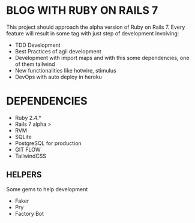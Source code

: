 # BLOG WITH RUBY ON RAILS 7

This project should approach the alpha version of Ruby on Rails 7. Every feature will result in some tag with just step of development involving:

- TDD Development
- Best Practices of agil development
- Development with import maps and with this some dependencies, one of them tailwind
- New functionalities like hotwire, stimulus
- DevOps with auto deploy in heroku

# DEPENDENCIES

- Ruby 2.4.*
- Rails 7 alpha >
- RVM
- SQLite
- PostgreSQL for production
- GIT FLOW
- TailwindCSS

## HELPERS

Some gems to help development

- Faker
- Pry
- Factory Bot
